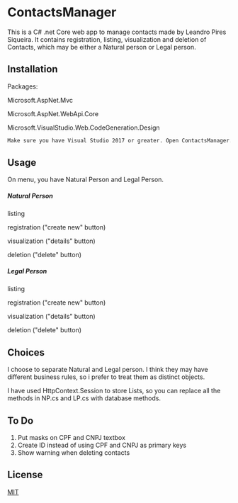 # ContactsManager

This is a C# .net Core web app to manage contacts made by Leandro Pires Siqueira. It contains registration, listing, visualization and deletion of Contacts, which may
be either a Natural person or Legal person.


## Installation

Packages:

Microsoft.AspNet.Mvc

Microsoft.AspNet.WebApi.Core

Microsoft.VisualStudio.Web.CodeGeneration.Design

```bash
Make sure you have Visual Studio 2017 or greater. Open ContactsManager.sln and run it.
```

## Usage


On menu, you have Natural Person and Legal Person.

##### Natural Person 

listing

registration ("create new" button)

visualization ("details" button)

deletion ("delete" button)

##### Legal Person 

listing

registration ("create new" button)

visualization ("details" button)

deletion ("delete" button)




## Choices
I choose to separate Natural and Legal person. I think they may have different business rules, so i prefer to treat them as distinct objects.

I have used HttpContext.Session to store Lists, so you can replace all the methods in NP.cs and LP.cs with database methods.


## To Do

1. Put masks on CPF and CNPJ textbox
2. Create ID instead of using CPF and CNPJ as primary keys
3. Show warning when deleting contacts

## License
[MIT](https://choosealicense.com/licenses/mit/)